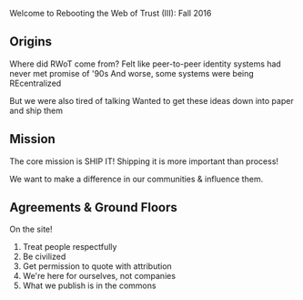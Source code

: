 
Welcome to Rebooting the Web of Trust (III): Fall 2016

## Origins

Where did RWoT come from?
Felt like peer-to-peer identity systems had never met promise of '90s
And worse, some systems were being REcentralized

But we were also tired of talking
Wanted to get these ideas down into paper and ship them

## Mission

The core mission is SHIP IT!
Shipping it is more important than process!

We want to make a difference in our communities & influence them.

## Agreements & Ground Floors

On the site!

1. Treat people respectfully
2. Be civilized
3. Get permission to quote with attribution
4. We're here for ourselves, not companies
5. What we publish is in the commons

